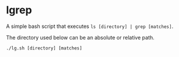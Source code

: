 # lgrep

A simple bash script that executes `ls [directory] | grep [matches]`.

The directory used below can be an absolute or relative path.

`./lg.sh [directory] [matches]`